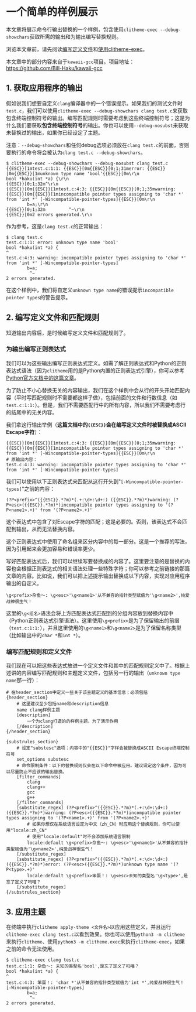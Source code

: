 # 一个简单的样例展示

本文章将展示命令行输出替换的一个样例，包含使用`clitheme-exec --debug-showchars`获取所需的输出和为输出编写替换规则。

浏览本文章前，请先阅读[编写定义文件](编写定义文件.md)和[使用clitheme-exec](使用clitheme-exec.md)。

本文章中的部分内容来自于`kawaii-gcc`项目。项目地址：https://github.com/Bill-Haku/kawaii-gcc

## 1. 获取应用程序的输出

假如说我们想要自定义`clang`编译器中的一个错误提示。如果我们的测试文件时`test.c`，我们可以使用`clitheme-exec --debug-showchars clang test.c`来获取包含终端控制符号的输出。编写匹配规则时需要考虑到这些终端控制符号；这是为什么我们要获取**包含终端控制符号**的输出。你也可以使用`--debug-nosubst`来获取未替换过的输出，如果你已经设定了主题。

注意：`--debug-showchars`和任何debug选项必须放在`clang test.c`的前面，否则要执行的命令将会被认为`clang test.c --debug-showchars`。

```plaintext
$ clitheme-exec --debug-showchars --debug-nosubst clang test.c
{{ESC}}[1mtest.c:1:1: {{ESC}}[0m{{ESC}}[0;1;31merror: {{ESC}}[0m{{ESC}}[1munknown type name 'bool'{{ESC}}[0m\r\n
bool *haku(int *a) {\r\n
{{ESC}}[0;1;32m^\r\n
{{ESC}}[0m{{ESC}}[1mtest.c:4:3: {{ESC}}[0m{{ESC}}[0;1;35mwarning: {{ESC}}[0m{{ESC}}[1mincompatible pointer types assigning to 'char *' from 'int *' [-Wincompatible-pointer-types]{{ESC}}[0m\r\n
        b=a;\r\n
{{ESC}}[0;1;32m         ^~\r\n
{{ESC}}[0m2 errors generated.\r\n
```

作为参考，这是`clang test.c`的正常输出：

```plaintext
$ clang test.c
test.c:1:1: error: unknown type name 'bool'
bool *haku(int *a) {
^
test.c:4:3: warning: incompatible pointer types assigning to 'char *' from 'int *' [-Wincompatible-pointer-types]
        b=a;
         ^~
2 errors generated.
```

在这个样例中，我们将自定义`unknown type name`的错误提示`incompatible pointer types`的警告提示。

## 2. 编写定义文件和匹配规则

知道输出内容后，是时候编写定义文件和匹配规则了。

### 为输出编写正则表达式

我们可以为这些输出编写正则表达式定义。如需了解正则表达式和Python的正则表达式语法（因为`clitheme`用的是Python内置的正则表达式引擎），你可以参考[Python官方文档中的这篇文章](https://docs.python.org/zh-cn/3/howto/regex.html)。

为了防止不小心替换无关的内容输出，我们在这个样例中会从行的开头开始匹配内容（平时写匹配规则时不需要都这样子做），包括前面的文件和行数信息（如`test.c:1:1:`）。但是，我们不需要匹配行中的所有内容，所以我们不需要考虑行的结尾中的无关内容。

我们拿这行输出举例（**这篇文档中的`{{ESC}}`会在编写定义文件时被替换成ASCII Escape字符**）：

```plaintext
{{ESC}}[0m{{ESC}}[1mtest.c:4:3: {{ESC}}[0m{{ESC}}[0;1;35mwarning: {{ESC}}[0m{{ESC}}[1mincompatible pointer types assigning to 'char *' from 'int *' [-Wincompatible-pointer-types]{{ESC}}[0m\r\n
# 原输出内容：
test.c:4:3: warning: incompatible pointer types assigning to 'char *' from 'int *' [-Wincompatible-pointer-types]
```

我们可以使用以下正则表达式来匹配从这行开头到"`[-Wincompatible-pointer-types]`"之前的内容：

```plaintext
(?P<prefix>^({{ESC}}.*?m)*(.+:\d+:\d+:) ({{ESC}}.*?m)*)warning: (?P<esc>({{ESC}}.*?m)*)incompatible pointer types assigning to '(?P<name1>.+)' from '(?P<name2>.+)'
```

这个表达式中包含了对Escape字符的匹配；这是必要的。否则，该表达式不会匹配到输出，从而无法替换内容。

这个正则表达式中使用了命名组来区分内容中的每一部分。这是一个推荐的写法，因为引用起来会更加容易和错误率更少。

写好匹配表达式后，我们可以继续写要替换成的内容了。这里要注意的是替换的内容也会根据正则表达式的相关语法处理一些特殊字符；你可以参考之前链接的那篇文章的内容。比如说，我们可以把上述提示输出替换成以下内容，实现对应用程序输出的自定义。

```plaintext
\g<prefix>杂鱼～: \g<esc>'\g<name1>'从不兼容的指针类型赋值为'\g<name2>',纯爱战神很生气！
```

这里的`\g<组名>`语法会将上方匹配表达式匹配到的分组内容放到替换内容中（Python正则表达式引擎语法）。这里使用`\g<prefix>`是为了保留输出的前缀（`test.c:1:1:`），并且这里使用的`\g<name1>`和`\g<name2>`是为了保留名称类型（比如输出中的`char *`和`int *`）。

### 编写匹配规则和定义文件

我们现在可以把这些表达式放进一个定义文件和其中的匹配规则定义中了。根据上述讲的内容编写匹配规则和主题定义文件，包括另一行的输出（`unknown type name`那一行）：

```plaintext
# 在header_section中定义一些关于该主题定义的基本信息；必须包括
{header_section}
    # 这里建议至少包括name和description信息
    name clang样例主题
    [description]
        一个为clang打造的的样例主题，为了演示作用
    [/description]
{/header_section}

{substrules_section}
    # 设定"substesc"选项：内容中的"{{ESC}}"字样会被替换成ASCII Escape终端控制符号
    set_options substesc
    # 命令限制条件：以下的替换规则仅会在以下命令中被应用。建议设定这个条件，因为可以尽量防止不应该的输出替换。
    [filter_commands]
        clang
        clang++
        gcc
        g++
    [/filter_commands]
    [substitute_regex] (?P<prefix>^({{ESC}}.*?m)*(.+:\d+:\d+:) ({{ESC}}.*?m)*)warning: (?P<esc>({{ESC}}.*?m)*)incompatible pointer types assigning to '(?P<name1>.+)' from '(?P<name2>.+)'
        # 如果你想仅在系统语言设定为中文（zh_CN）时应用这个替换规则，你可以使用"locale:zh_CN"
        # 使用"locale:default"时不会添加系统语言限制
        locale:default \g<prefix>杂鱼～: \g<esc>'\g<name1>'从不兼容的指针类型赋值为'\g<name2>',纯爱战神很生气！
    [/substitute_regex]
    [substitute_regex] (?P<prefix>^({{ESC}}.*?m)*(.+:\d+:\d+:) ({{ESC}}.*?m)*)error: (?P<esc>({{ESC}}.*?m)*)unknown type name '(?P<type>.+)'
        locale:default \g<prefix>笨蛋！: \g<esc>未知的类型名'\g<type>',是忘了定义了吗喵？
    [/substitute_regex]
{/substrules_section}
```

## 3. 应用主题

在终端中执行`clitheme apply-theme <文件名>`以应用这些定义，并且运行`clitheme-exec clang test.c`以看到效果。你也可以使用`python3 -m clitheme`来执行`clitheme`、使用`python3 -m clitheme.exec`来执行`clitheme-exec`，如果之前的命令无法使用。

```plaintext
$ clitheme-exec clang test.c
test.c:1:1: 杂鱼～: 未知的类型名'bool',是忘了定义了吗喵？
bool *haku(int *a) {
^
test.c:4:3: 笨蛋！: 'char *'从不兼容的指针类型赋值为'int *',纯爱战神很生气！ [-Wincompatible-pointer-types]
        b=a;
         ^~
2 errors generated.
```
